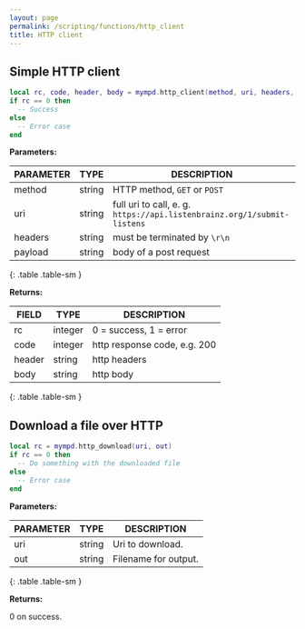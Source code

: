 ```yaml
---
layout: page
permalink: /scripting/functions/http_client
title: HTTP client
---
```


## Simple HTTP client

```lua
local rc, code, header, body = mympd.http_client(method, uri, headers, payload)
if rc == 0 then
  -- Success
else
  -- Error case
end
```

**Parameters:**

| PARAMETER | TYPE | DESCRIPTION |
| --------- | ---- | ----------- |
| method | string | HTTP method, `GET` or `POST` |
| uri | string | full uri to call, e. g. `https://api.listenbrainz.org/1/submit-listens` |
| headers | string | must be terminated by `\r\n` |
| payload | string | body of a post request |
{: .table .table-sm }

**Returns:**

| FIELD | TYPE | DESCRIPTION |
| ----- | ---- | ----------- |
| rc | integer | 0 = success, 1 = error |
| code | integer | http response code, e.g. 200 |
| header | string | http headers |
| body | string | http body |
{: .table .table-sm }

## Download a file over HTTP

```lua
local rc = mympd.http_download(uri, out)
if rc == 0 then
  -- Do something with the downloaded file
else
  -- Error case
end
```

**Parameters:**

| PARAMETER | TYPE | DESCRIPTION |
| --------- | ---- | ----------- |
| uri | string | Uri to download. |
| out | string | Filename for output. |
{: .table .table-sm }

**Returns:**

0 on success.
